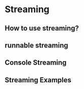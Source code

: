 # Streaming

## How to use streaming?

## runnable streaming

## Console Streaming

## Streaming Examples
